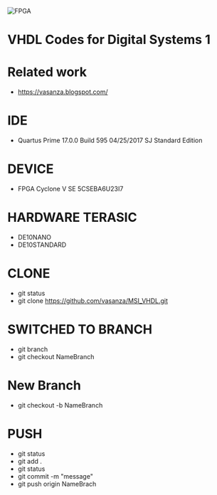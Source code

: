 ![FPGA](https://user-images.githubusercontent.com/12642226/126781573-f8af8ca5-0cdf-4d91-a8bb-fece6117d426.png)
# VHDL Codes for Digital Systems 1
# Related work
- https://vasanza.blogspot.com/

# IDE
- Quartus Prime 17.0.0 Build 595 04/25/2017 SJ Standard Edition

# DEVICE
- FPGA Cyclone V SE 5CSEBA6U23I7

# HARDWARE TERASIC
- DE10NANO
- DE10STANDARD

# CLONE
- git status
- git clone https://github.com/vasanza/MSI_VHDL.git

# SWITCHED TO BRANCH
- git branch
- git checkout NameBranch

# New Branch
- git checkout -b NameBranch

# PUSH
- git status
- git add .
- git status
- git commit -m "message"
- git push origin NameBrach

